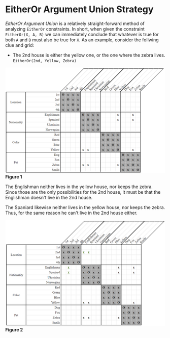 
# EitherOr Argument Union Strategy

*EitherOr Argument Union* is a relatively straight-forward method of analyzing `EitherOr` constraints. In short, when given the constraint `EitherOr(X, A, B)` we can immediately conclude that whatever is true for both `A` and `B` must also be true for `X`. As an example, consider the follwing clue and grid:

- The 2nd house is either the yellow one, or the one where the zebra lives.  
    `EitherOr(2nd, Yellow, Zebra)`
    
![Initial Layout](Images/EitherOrArgumentUnion_Layout_Initial.png)  
**Figure 1**

The Englishman neither lives in the yellow house, nor keeps the zebra. Since those are the only possibilities for the 2nd house, it must be that the Englishman doesn't live in the 2nd house.

The Spaniard likewise neither lives in the yellow house, nor keeps the zebra. Thus, for the same reason he can't live in the 2nd house either.

![Conclusion](Images/EitherOrArgumentUnion_Layout_Conclusion.png)  
**Figure 2**
